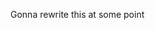 Gonna rewrite this at some point
<!--
I'm in need of something more visual
# Taking commissions
Here: https://s.renoux.dev/commissions

---

🙋・pronouns.page: https://s.renoux.dev/me (because custom link)<br>
🧑‍🎓・CS student at Polytech<br>
💻・developper who made Higa<br>
📫・Simon - fantomitechno 🦊#5973 | Simon the foxboy 🦊#6415 | [fantomitechno@gmail.com](mailto:fantomitechno@gmail.com)

### What I'm working on 🔨

- [Kitsune](https://github.com/kitsune-js): a groupement of modules to interact with the Discord API with the main one being [Higa](https://github.com/kitsune-js/Higa)!
- Some discords bots [link](https://github.com/stars/fantomitechno/lists/discord-bots)
- and some others projects, just check my reporitories list !

### Organizations I'm working for/on 👥

- The KaniNetwork: a group of friends based on Discord to create originals bots !
- The OneiricForge: a Minecraft map making team (I'm not member of it but I made a Discord bot for them)
- The Tutorial Bazaar: a Discord server to create tutorials on code and get some help
- Some other "private" ones...

**VSCODE SUPPREMACIE**
### Technologies I use 💻

![JavaScript](https://img.shields.io/badge/JavaScript-black?style=flat-square&logo=javascript)
![TypeScript](https://img.shields.io/badge/TypeScript-black?style=flat-square&logo=typescript&logoColor=3178C6)
![Nodejs](https://img.shields.io/badge/Nodejs-black?style=flat-square&logo=node.js)
![Git](https://img.shields.io/badge/Git-black?style=flat-square&logo=git)

### Tools I use to code 💻

![Visual Studio Code](https://img.shields.io/badge/VisualStudioCode-black?style=flat-square&logo=visual-studio-code)
![Intellij IDEA](https://img.shields.io/badge/Intelij%20IDEA-black?style=flat-square&logo=intellijidea)
### Statistics on me 📈
![Github Stats just for flex](https://github-readme-stats.vercel.app/api?username=fantomitechno&show_icons=true&theme=cobalt&count_private=true)
![Stats](https://github-readme-stats.vercel.app/api/top-langs/?username=fantomitechno&layout=compact&theme=outrun)
-->
